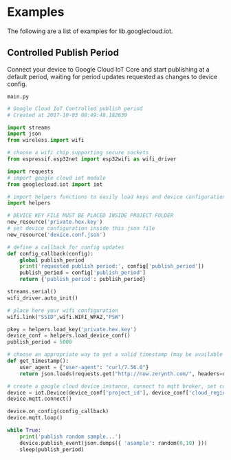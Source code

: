 # Examples

The following are a list of examples for lib.googlecloud.iot.

## Controlled Publish Period


Connect your device to Google Cloud IoT Core and start publishing at a default period, waiting for period updates requested as changes to device config.



```main.py```

```python
# Google Cloud IoT Controlled publish period
# Created at 2017-10-03 08:49:48.182639

import streams
import json
from wireless import wifi

# choose a wifi chip supporting secure sockets
from espressif.esp32net import esp32wifi as wifi_driver

import requests
# import google cloud iot module
from googlecloud.iot import iot

# import helpers functions to easily load keys and device configuration
import helpers

# DEVICE KEY FILE MUST BE PLACED INSIDE PROJECT FOLDER
new_resource('private.hex.key')
# set device configuration inside this json file
new_resource('device.conf.json')

# define a callback for config updates
def config_callback(config):
    global publish_period
    print('requested publish period:', config['publish_period'])
    publish_period = config['publish_period']
    return {'publish_period': publish_period}

streams.serial()
wifi_driver.auto_init()

# place here your wifi configuration
wifi.link("SSID",wifi.WIFI_WPA2,"PSW")

pkey = helpers.load_key('private.hex.key')
device_conf = helpers.load_device_conf()
publish_period = 5000

# choose an appropriate way to get a valid timestamp (may be available through hardware RTC)
def get_timestamp():
    user_agent = {"user-agent": "curl/7.56.0"}
    return json.loads(requests.get("http://now.zerynth.com/", headers=user_agent).content)['now']['epoch']

# create a google cloud device instance, connect to mqtt broker, set config callback and start mqtt reception loop
device = iot.Device(device_conf['project_id'], device_conf['cloud_region'], device_conf['registry_id'], device_conf['device_id'], pkey, get_timestamp)
device.mqtt.connect()

device.on_config(config_callback)
device.mqtt.loop()

while True:
    print('publish random sample...')
    device.publish_event(json.dumps({ 'asample': random(0,10) }))
    sleep(publish_period)


```
<!--stackedit_data:
eyJoaXN0b3J5IjpbLTE4MzYyNTI0MjRdfQ==
-->